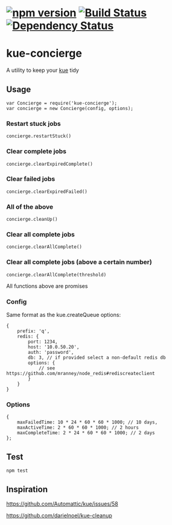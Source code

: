 #  [![npm version](https://badge.fury.io/js/kue-concierge.svg)](http://badge.fury.io/js/kue-concierge) [![Build Status](https://travis-ci.org/MadKudu/kue-concierge.svg)](https://travis-ci.org/MadKudu/kue-concierge) [![Dependency Status](https://david-dm.org/MadKudu/kue-concierge.svg)](https://david-dm.org/MadKudu/kue-concierge)

# kue-concierge

A utility to keep your [kue](https://github.com/Automattic/kue) tidy

## Usage

```
var Concierge = require('kue-concierge');
var concierge = new Concierge(config, options);
```

### Restart stuck jobs

```
concierge.restartStuck()
```

### Clear complete jobs

```
concierge.clearExpiredComplete()
```

### Clear failed jobs

```
concierge.clearExpiredFailed()
```

### All of the above

```
concierge.cleanUp()
```

### Clear all complete jobs

```
concierge.clearAllComplete()
```

### Clear all complete jobs (above a certain number)

```
concierge.clearAllComplete(threshold)
```


All functions above are promises

### Config

Same format as the kue.createQueue options:
```
{
	prefix: 'q',
	redis: {
		port: 1234,
		host: '10.0.50.20',
		auth: 'password',
		db: 3, // if provided select a non-default redis db
		options: {
			// see https://github.com/mranney/node_redis#rediscreateclient
		}
	}
}
```

### Options

```
{
	maxFailedTime: 10 * 24 * 60 * 60 * 1000; // 10 days,
	maxActiveTime: 2 * 60 * 60 * 1000; // 2 hours
	maxCompleteTime: 2 * 24 * 60 * 60 * 1000; // 2 days
};
```

## Test

```
npm test
```

## Inspiration

https://github.com/Automattic/kue/issues/58

https://github.com/darielnoel/kue-cleanup
